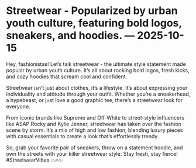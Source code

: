 # Streetwear - Popularized by urban youth culture, featuring bold logos, sneakers, and hoodies. — 2025-10-15

Hey, fashionistas! Let’s talk streetwear - the ultimate style statement made popular by urban youth culture. It’s all about rocking bold logos, fresh kicks, and cozy hoodies that scream cool and confident.

Streetwear isn’t just about clothes, it’s a lifestyle. It’s about expressing your individuality and attitude through your outfit. Whether you’re a sneakerhead, a hypebeast, or just love a good graphic tee, there’s a streetwear look for everyone.

From iconic brands like Supreme and Off-White to street-style influencers like ASAP Rocky and Kylie Jenner, streetwear has taken over the fashion scene by storm. It’s a mix of high and low fashion, blending luxury pieces with casual essentials to create a look that’s effortlessly trendy.

So, grab your favorite pair of sneakers, throw on a statement hoodie, and own the streets with your killer streetwear style. Stay fresh, stay fierce! #StreetwearVibes 💥🔥✨